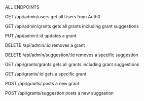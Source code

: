 ALL ENDPOINTS

GET
    /api/admin/users
        get all Users from Auth0

GET 
    /api/admin/grants
        gets all grants including grant suggestions

PUT 
    /api/admin/:id
        updates a grant

DELETE
    /api/admin/:id
        removes a grant

DELETE
    /api/admin/suggestion/:id
        removes a specific suggestion

GET
    /api/grants/grants
        gets all grants including grant suggestions

GET
    /api/grants/:id
        gets a specific grant

POST
    /api/grants/
        posts a new grant

POST
    /api/grants/suggestion
        posts a new suggestion
